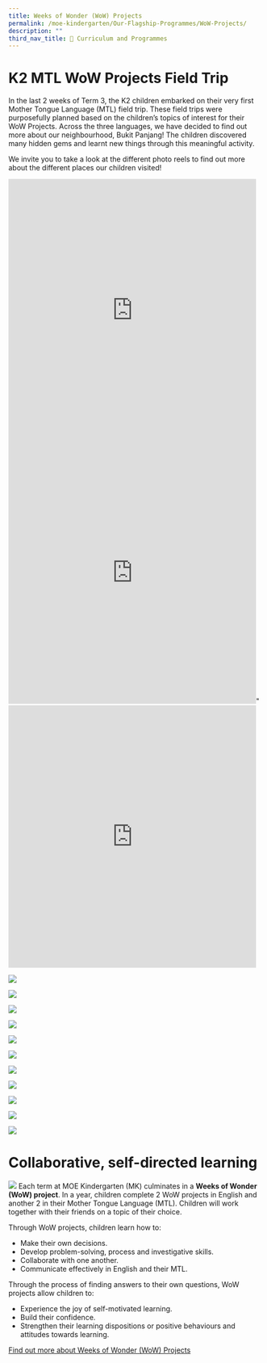 ```yaml
---
title: Weeks of Wonder (WoW) Projects
permalink: /moe-kindergarten/Our-Flagship-Programmes/WoW-Projects/
description: ""
third_nav_title: 🌟 Curriculum and Programmes
---
```

# K2 MTL WoW Projects Field Trip

In the last 2 weeks of Term 3, the K2 children embarked on their very first Mother Tongue Language (MTL) field trip. These field trips were purposefully planned based on the children’s topics of interest for their WoW Projects. Across the three languages, we have decided to find out more about our neighbourhood, Bukit Panjang! The children discovered many hidden gems and learnt new things through this meaningful activity.

We invite you to take a look at the different photo reels to find out more about the different places our children visited!

<iframe src="https://docs.google.com/presentation/d/e/2PACX-1vQ4MUwUL2Kxcx3jAxf-_CnGhaFw3HnXAlq6obQj_ZV60rAu9-bdtLVLNI1ocPEFtueLfevZPyxP6Mpr/embed?start=true&amp;loop=true&amp;delayms=5000" frameborder="0" width="491" height="520" allowfullscreen="true"></iframe>

<iframe src="https://docs.google.com/presentation/d/e/2PACX-1vRAJ-2NkMfuTAqS_Cb41FQfgHxwXn3cfCx7HZSb351r-dO96CRSHefmEjPJ1SoZHw3EkNQN25WZoJtv/embed?start=true&amp;loop=true&amp;delayms=5000" frameborder="0" width="491" height="520" allowfullscreen="true"></iframe>"

<iframe src="https://docs.google.com/presentation/d/e/2PACX-1vQIgGEz5RLbutupsE6zuVT1GdYgxdCoPfUIKoVLDvokUw1fItYBM9sQLBFE2KyQm7070rxP_PbqB3jZ/embed?start=true&amp;loop=true&amp;delayms=5000" frameborder="0" width="491" height="520" allowfullscreen="true"></iframe>

![](/images/MK/Event%20Reflections/MTL%20WoW%20Project/reflection%20for%20ws%20website%20(izzat).jpg)

![](/images/MK/Event%20Reflections/MTL%20WoW%20Project/reflection%20for%20ws%20website%20(quincy).jpg)

![](/images/MK/Event%20Reflections/MTL%20WoW%20Project/reflection%20for%20ws%20website%20(rena).jpg)

![](/images/MK/Event%20Reflections/MTL%20WoW%20Project/reflection%20for%20ws%20website%20(shanum).jpg)

![](/images/MK/Event%20Reflections/MTL%20WoW%20Project/reflection%20for%20ws%20website%20(min%20xuan).jpg)

![](/images/MK/Event%20Reflections/MTL%20WoW%20Project/reflection%20for%20ws%20website%20(mateo).jpg)

![](/images/MK/Event%20Reflections/MTL%20WoW%20Project/reflection%20for%20ws%20website%20(amira).jpg)

![](/images/MK/Event%20Reflections/MTL%20WoW%20Project/reflection%20for%20ws%20website%20(aarav).jpg)

![](/images/MK/Event%20Reflections/MTL%20WoW%20Project/reflection%20for%20ws%20website%20(ana).jpg)

![](/images/MK/Event%20Reflections/MTL%20WoW%20Project/reflection%20for%20ws%20website%20(wanqi).jpg)

![](/images/MK/Event%20Reflections/MTL%20WoW%20Project/reflection%20for%20ws%20website%20(chloe).jpg)

# Collaborative, self-directed learning
![](/images/wonder.png)
Each term at MOE Kindergarten (MK) culminates in a **Weeks of Wonder (WoW) project**. In a year, children complete 2 WoW projects in English and another 2 in their Mother Tongue Language (MTL). Children will work together with their friends on a topic of their choice.

Through WoW projects, children learn how to:

*   Make their own decisions.
*   Develop problem-solving, process and investigative skills.
*   Collaborate with one another.
*   Communicate effectively in English and their MTL.

Through the process of finding answers to their own questions, WoW projects allow children to:

*   Experience the joy of self-motivated learning.
*   Build their confidence.
*   Strengthen their learning dispositions or positive behaviours and attitudes towards learning.

[Find out more about Weeks of Wonder (WoW) Projects](https://drive.google.com/file/d/1HpCdzPeL-lhEP5mLSlCplZKuhtClWvRV/view?usp=share_link)